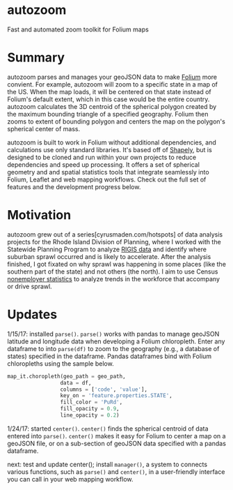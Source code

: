 # autozoom
Fast and automated zoom toolkit for Folium maps

# Summary
autozoom parses and manages your geoJSON data to make [Folium](python-visualization.github.io/folium/) more convient. For example, autozoom will zoom to a specific state in a map of the US. When the map loads, it will be centered on that state instead of Folium's default extent, which in this case would be the entire country. autozoom calculates the 3D centroid of the spherical polygon created by the maximum bounding triangle of a specified geography. Folium then zooms to extent of bounding polygon and centers the map on the polygon's spherical center of mass.

autozoom is built to work in Folium without additional dependencies, and calculations use only standard libraries. It's based off of [Shapely](https://pypi.python.org/pypi/Shapely), but is designed to be cloned and run within your own projects to reduce dependencies and speed up processing. It offers a set of spherical geometry and and spatial statistics tools that integrate seamlessly into Folium, Leaflet and web mapping workflows. Check out the full set of features and the development progress below.

# Motivation
autozoom grew out of a series[cyrusmaden.com/hotspots] of data analysis projects for the Rhode Island Division of Planning, where I worked with the Statewide Planning Program to analyze [RIGIS data](rigis.org/data) and identify where suburban sprawl occurred and is likely to accelerate. After the analysis finished, I got fixated on why sprawl was happening in some places (like the southern part of the state) and not others (the north). I aim to use Census [nonemployer statistics](www.census.gov/data/api/available/nonemployer-statistics-and-county-business-patterns.html) to analyze trends in the workforce that accompany or drive sprawl.

# Updates
1/15/17: installed `parse()`. `parse()` works with pandas to manage geoJSON latitude and longitude data when developing a Folium chloropleth. Enter any dataframe to into `parse(df)` to zoom to the geography (e.g., a database of states) specified in the dataframe. Pandas dataframes bind with Folium chloropleths using the sample below.

```python
map_it.choropleth(geo_path = geo_path,
                 data = df,
                 columns = ['code', 'value'],
                 key_on = 'feature.properties.STATE',
                 fill_color = 'PuRd',
                 fill_opacity = 0.9,
                 line_opacity = 0.2)
```

1/24/17: started `center()`. `center()` finds the spherical centroid of data entered into `parse()`. `center()` makes it easy for Folium to center a map on a geoJSON file, or on a sub-section of geoJSON data specified with a pandas dataframe.

next: test and update center(); install `manager()`, a system to connects various functions, such as `parse()` and `center()`, in a user-friendly interface you can call in your web mapping workflow.
